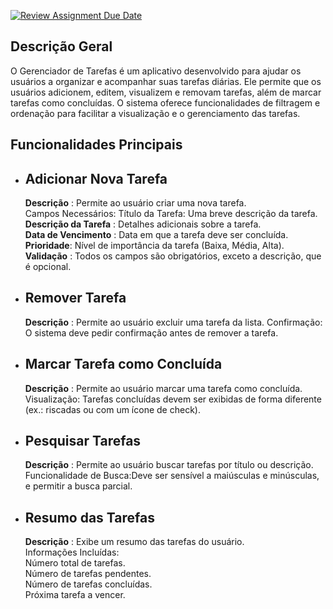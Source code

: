 [![Review Assignment Due Date](https://classroom.github.com/assets/deadline-readme-button-22041afd0340ce965d47ae6ef1cefeee28c7c493a6346c4f15d667ab976d596c.svg)](https://classroom.github.com/a/xIJyaq6w)

## Descrição Geral

O Gerenciador de Tarefas é um aplicativo desenvolvido para ajudar os usuários a organizar e acompanhar suas tarefas diárias. Ele permite que os usuários adicionem, editem, visualizem e removam tarefas, além de marcar tarefas como concluídas. O sistema oferece funcionalidades de filtragem e ordenação para facilitar a visualização e o gerenciamento das tarefas.

## Funcionalidades Principais

<ul>
  <li>
  <h2>Adicionar Nova Tarefa</h2>
  <b>Descrição</b> : Permite ao usuário criar uma nova tarefa.<br>
  Campos Necessários: Título da Tarefa: Uma breve descrição da tarefa.<br>
  <b>Descrição da Tarefa</b> : Detalhes adicionais sobre a tarefa.<br>
  <b>Data de Vencimento</b> : Data em que a tarefa deve ser concluída.<br>
  <b>Prioridade</b>: Nível de importância da tarefa (Baixa, Média, Alta).
  <b>Validação</b> : Todos os campos são obrigatórios, exceto a descrição, que é opcional.
  </li>

  <li>
  <h2>Remover Tarefa</h2>
  <b>Descrição</b> : Permite ao usuário excluir uma tarefa da lista.
  Confirmação: O sistema deve pedir confirmação antes de remover a tarefa.
  </li>

  <li>
  <h2>Marcar Tarefa como Concluída</h2>
  <b>Descrição</b> : Permite ao usuário marcar uma tarefa como concluída.
  Visualização: Tarefas concluídas devem ser exibidas de forma diferente (ex.: riscadas ou com um ícone de check).
  </li>
  
  <li>
  <h2>Pesquisar Tarefas</h2>
  <b>Descrição</b> : Permite ao usuário buscar tarefas por título ou descrição. Funcionalidade de Busca:Deve ser sensível a maiúsculas e minúsculas, e permitir a busca parcial.
  </li>
  
  <li>
  <h2>Resumo das Tarefas</h2>
  <b>Descrição</b> : Exibe um resumo das tarefas do usuário.<br>
  Informações Incluídas:<br>
  Número total de tarefas.<br>
  Número de tarefas pendentes.<br>
  Número de tarefas concluídas.<br>
  Próxima tarefa a vencer.<br>
  </li>
</ul>


